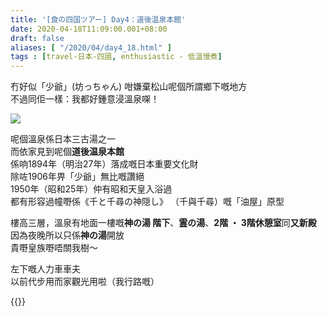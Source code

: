 ```yaml
---
title: '[食の四国ツアー] Day4：道後温泉本館'
date: 2020-04-18T11:09:00.001+08:00
draft: false
aliases: [ "/2020/04/day4_18.html" ]
tags : [travel-日本-四國, enthusiastic - 低溫慢煮]
---
```


冇好似「少爺」(坊っちゃん) 咁嫌棄松山呢個所謂鄉下嘅地方  
不過同佢一樣：我都好鍾意浸溫泉㗎！  

![](/images/shikoku4i.jpg)

呢個溫泉係日本三古湯之一  
而依家見到呢個**道後温泉本館**  
係响1894年（明治27年）落成嘅日本重要文化財  
除咗1906年畀「少爺」無比嘅讚絕  
1950年（昭和25年）仲有昭和天皇入浴過  
都有形容過幢嘢係《千と千尋の神隠し》 （千與千尋）嘅「油屋」原型  
  
樓高三層，溫泉有地面一樓嘅**神の湯 階下**、**霊の湯**、**2階 ・ 3階休憩室**同**又新殿**  
因為夜晚所以只係**神の湯**開放  
貴嘢皇族嘢唔關我樹～  
  
左下嘅人力車車夫  
以前代步用而家觀光用啦（我行路嘅）  
  
{{<shikoku>}}
  

